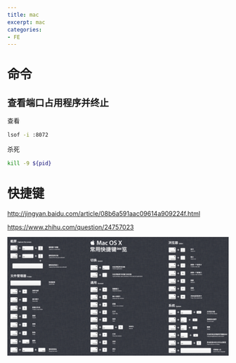```yaml
---
title: mac
excerpt: mac
categories: 
- FE
---
```


# 命令

## 查看端口占用程序并终止

查看

```bash
lsof -i :8072
```

杀死

```bash
kill -9 ${pid}
```


# 快捷键

http://jingyan.baidu.com/article/08b6a591aac09614a909224f.html

https://www.zhihu.com/question/24757023

![](/images/mac-1.jpeg)
